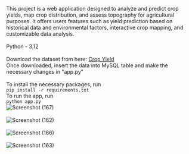 This project is a web application designed to analyze and predict crop yields, map crop distribution, and assess topography for agricultural purposes. It offers users features such as yield prediction based on historical data and environmental factors, interactive crop mapping, and customizable data analysis.<br>
<br>
Python - 3.12<br><br>
Download the dataset from here:
<a href="https://www.kaggle.com/datasets/akshatgupta7/crop-yield-in-indian-states-dataset/">Crop Yield</a>
<br>
Once downloaded, insert the data into MySQL table and make the necessary changes in "app.py"
<br><br>
To install the necessary packages, run <br>
```pip install -r requirements.txt```
<br>
To run the app, run<br>
```python app.py```
<br>
![Screenshot (167)](https://github.com/jeyprabu/crop-yield-prediction-and-visualization/assets/135853635/4448b21e-f25b-4958-8922-6201a6506a6f)
<br><br>
![Screenshot (162)](https://github.com/jeyprabu/crop-yield-prediction-and-visualization/assets/135853635/2910c315-987e-4b77-a3e6-0b6cd7b13b72)
<br><br>
![Screenshot (166)](https://github.com/jeyprabu/crop-yield-prediction-and-visualization/assets/135853635/7f92696f-f725-42bc-b7c4-d0618b979b97)
<br><br>
![Screenshot (163)](https://github.com/jeyprabu/crop-yield-prediction-and-visualization/assets/135853635/a82442aa-e456-48ae-9f9a-5069302d1bc3)

